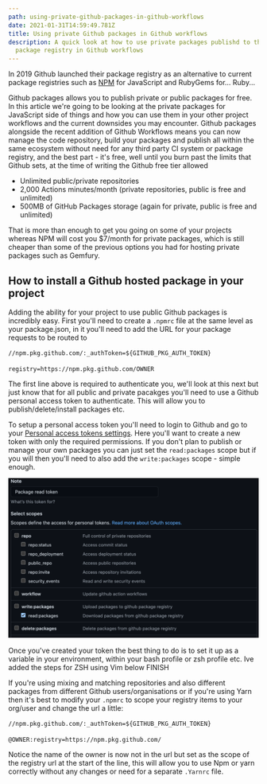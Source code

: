 ```yaml
---
path: using-private-github-packages-in-github-workflows
date: 2021-01-31T14:59:49.781Z
title: Using private Github packages in Github workflows
description: A quick look at how to use private packages publishd to the Github
  package registry in Github workflows
---
```

In 2019 Github launched their package registry as an alternative to current package registries such as [NPM](https://www.npmjs.com/) for JavaScript and RubyGems for... Ruby...

Github packages allows you to publish private or public packages for free. In this article we're going to be looking at the private packages for JavaScript side of things and how you can use them in your other project workflows and the current downsides you may encounter. Github packages alongside the recent addition of Github Workflows means you can now manage the code repository, build your packages and publish all within the same ecosystem without need for any third party CI system or package registry, and the best part - it's free, well until you burn past the limits that Github sets, at the time of writing the Github free tier allowed

* Unlimited public/private repositories
* 2,000 Actions minutes/month (private repositories, public is free and unlimited)
* 500MB of GitHub Packages storage (again for private, public is free and unlimited)

That is more than enough to get you going on some of your projects whereas NPM will cost you $7/month for private packages, which is still cheaper than some of the previous options you had for hosting private packages such as Gemfury.

## How to install a Github hosted package in your project

Adding the ability for your project to use public Github packages is incredibly easy. First you'll need to create a `.npmrc` file at the same level as your package.json, in it you'll need to add the URL for your package requests to be routed to

```
//npm.pkg.github.com/:_authToken=${GITHUB_PKG_AUTH_TOKEN}

registry=https://npm.pkg.github.com/OWNER
```

The first line above is required to authenticate you, we'll look at this next but just know that for all public and private pacakges you'll need to use a Github personal access token to authenticate. This will allow you to publish/delete/install packages etc.

To setup a personal access token you'll need to login to Github and go to your [Personal access tokens settings](https://github.com/settings/tokens). Here you'll want to create a new token with only the required permissions. If you don't plan to publish or manage your own packages you can just set the `read:packages` scope but if you will then you'll need to also add the `write:packages` scope - simple enough.

![The github personal access token scopes page showing scopes set for read packages ability](screenshot-2021-01-31-at-15.43.12.png "Github personal access token settings")

Once you've created your token the best thing to do is to set it up as a variable in your environment, within your bash profile or zsh profile etc. Ive added the steps for ZSH using Vim below  FINISH

If you're using mixing and matching repositories and also different packages from different Github users/organisations or if you're using Yarn then it's best to modify your `.npmrc` to scope your registry items to your org/user and change the url a little:

```
//npm.pkg.github.com/:_authToken=${GITHUB_PKG_AUTH_TOKEN}

@OWNER:registry=https://npm.pkg.github.com/
```

Notice the name of the owner is now not in the url but set as the scope of the registry url at the start of the line, this will allow you to use Npm or yarn correctly without any changes or need for a separate `.Yarnrc` file.
